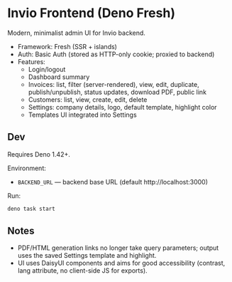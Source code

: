 # Invio Frontend (Deno Fresh)

Modern, minimalist admin UI for Invio backend.

- Framework: Fresh (SSR + islands)
- Auth: Basic Auth (stored as HTTP-only cookie; proxied to backend)
- Features:
  - Login/logout
  - Dashboard summary
  - Invoices: list, filter (server-rendered), view, edit, duplicate,
    publish/unpublish, status updates, download PDF, public link
  - Customers: list, view, create, edit, delete
  - Settings: company details, logo, default template, highlight color
  - Templates UI integrated into Settings

## Dev

Requires Deno 1.42+.

Environment:

- `BACKEND_URL` — backend base URL (default http://localhost:3000)

Run:

```bash
deno task start
```

## Notes

- PDF/HTML generation links no longer take query parameters; output uses the
  saved Settings template and highlight.
- UI uses DaisyUI components and aims for good accessibility (contrast, lang
  attribute, no client-side JS for exports).
